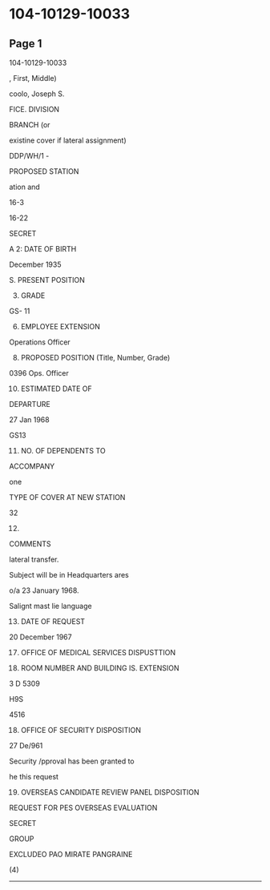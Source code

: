 # 104-10129-10033

## Page 1

104-10129-10033

, First, Middle)

coolo, Joseph S.

FICE. DIVISION

BRANCH (or

existine cover if lateral assignment)

DDP/WH/1 -

PROPOSED STATION

ation and

16-3

16-22

SECRET

A 2: DATE OF BIRTH

December 1935

S. PRESENT POSITION

3. GRADE

GS- 11

6. EMPLOYEE EXTENSION

Operations Officer

8. PROPOSED POSITION (Title, Number, Grade)

0396 Ops. Officer

10. ESTIMATED DATE OF

DEPARTURE

27 Jan 1968

GS13

11. NO. OF DEPENDENTS TO

ACCOMPANY

one

TYPE OF COVER AT NEW STATION

32

12.

COMMENTS

lateral transfer.

Subject will be in Headquarters ares

o/a 23 January 1968.

Salignt mast lie language

13. DATE OF REQUEST

20 December 1967

17. OFFICE OF MEDICAL SERVICES DISPUSTTION

45. ROOM NUMBER AND BUILDING IS. EXTENSION

3 D 5309

H9S

4516

18. OFFICE OF SECURITY DISPOSITION

27 De/961

Security /pproval has been granted to

he this request

19. OVERSEAS CANDIDATE REVIEW PANEL DISPOSITION

REQUEST FOR PES OVERSEAS EVALUATION

SECRET

GROUP

EXCLUDEO PAO MIRATE PANGRAINE

(4)

---

